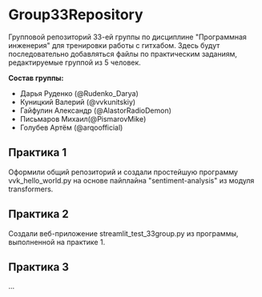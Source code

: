 # Group33Repository
Групповой репозиторий 33-ей группы по дисциплине "Программная инженерия" для тренировки работы с гитхабом.
Здесь будут последовательно добавляться файлы по практическим заданиям, редактируемые группой из 5 человек.

**Состав группы:**
* Дарья Руденко (@Rudenko_Darya) 
* Куницкий Валерий (@vvkunitskiy) 
* Гайфулин Александр (@AlastorRadioDemon) 
* Письмаров Михаил(@PismarovMike) 
* Голубев Артём (@arqoofficial)

## Практика 1
Оформили общий репозиторий и создали простейшую программу vvk_hello_world.py на основе пайплайна "sentiment-analysis" из модуля transformers.

## Практика 2
Создали веб-приложение streamlit_test_33group.py из программы, выполненной на практике 1.

## Практика 3
...
